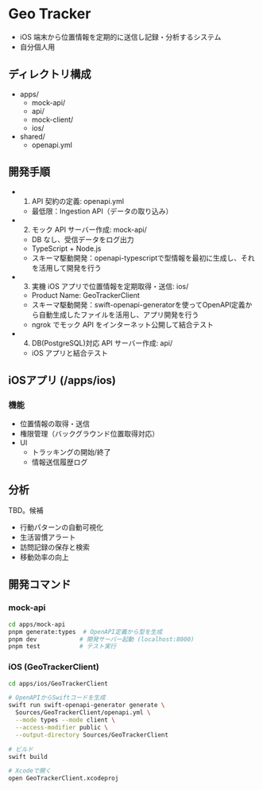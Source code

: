 # Geo Tracker

- iOS 端末から位置情報を定期的に送信し記録・分析するシステム
- 自分個人用

## ディレクトリ構成

- apps/
  - mock-api/
  - api/
  - mock-client/
  - ios/
- shared/
  - openapi.yml

## 開発手順

- 1. API 契約の定義: openapi.yml
  - 最低限：Ingestion API（データの取り込み）
- 2. モック API サーバー作成: mock-api/
  - DB なし、受信データをログ出力
  - TypeScript + Node.js
  - スキーマ駆動開発：openapi-typescriptで型情報を最初に生成し、それを活用して開発を行う
- 3. 実機 iOS アプリで位置情報を定期取得・送信: ios/
  - Product Name: GeoTrackerClient
  - スキーマ駆動開発：swift-openapi-generatorを使ってOpenAPI定義から自動生成したファイルを活用し、アプリ開発を行う
  - ngrok でモック API をインターネット公開して結合テスト
- 4. DB(PostgreSQL)対応 API サーバー作成: api/
  - iOS アプリと結合テスト

## iOSアプリ (/apps/ios)

### 機能

- 位置情報の取得・送信
- 権限管理（バックグラウンド位置取得対応）
- UI
  - トラッキングの開始/終了
  - 情報送信履歴ログ

## 分析

TBD。候補

- 行動パターンの自動可視化
- 生活習慣アラート
- 訪問記録の保存と検索
- 移動効率の向上

## 開発コマンド

### mock-api

```bash
cd apps/mock-api
pnpm generate:types  # OpenAPI定義から型を生成
pnpm dev            # 開発サーバー起動 (localhost:8000)
pnpm test           # テスト実行
```

### iOS (GeoTrackerClient)

```bash
cd apps/ios/GeoTrackerClient

# OpenAPIからSwiftコードを生成
swift run swift-openapi-generator generate \
  Sources/GeoTrackerClient/openapi.yml \
  --mode types --mode client \
  --access-modifier public \
  --output-directory Sources/GeoTrackerClient

# ビルド
swift build

# Xcodeで開く
open GeoTrackerClient.xcodeproj
```
